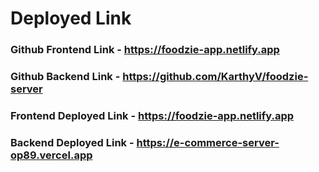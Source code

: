 # Deployed Link

### Github Frontend Link - https://foodzie-app.netlify.app
### Github Backend Link - https://github.com/KarthyV/foodzie-server
### Frontend Deployed Link - https://foodzie-app.netlify.app 
### Backend Deployed Link - https://e-commerce-server-op89.vercel.app
